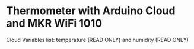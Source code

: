 # Thermometer with Arduino Cloud and MKR WiFi 1010

Cloud Variables list:
temperature (READ ONLY) and humidity (READ ONLY)
